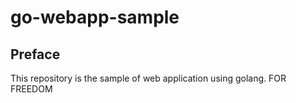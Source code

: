 # go-webapp-sample



## Preface
This repository is the sample of web application using golang.
FOR FREEDOM
